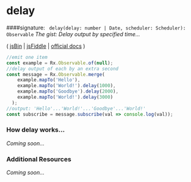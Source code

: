 # delay
####signature: ` delay(delay: number | Date, scheduler: Scheduler): Observable`
*The gist: Delay output by specified time...*

( [jsBin](http://jsbin.com/zebatixije/1/edit?js,console) | [jsFiddle](https://jsfiddle.net/qg6qfqLz/48/) | [official docs](http://reactivex.io/rxjs/class/es6/Observable.js~Observable.html#instance-method-delay) )

```js
//emit one item
const example = Rx.Observable.of(null);
//delay output of each by an extra second
const message = Rx.Observable.merge(
    example.mapTo('Hello'),
    example.mapTo('World!').delay(1000),
    example.mapTo('Goodbye').delay(2000),
    example.mapTo('World!').delay(3000)
  );
//output: 'Hello'...'World!'...'Goodbye'...'World!'
const subscribe = message.subscribe(val => console.log(val));
```

### How delay works...
*Coming soon...*


### Additional Resources
*Coming soon...*